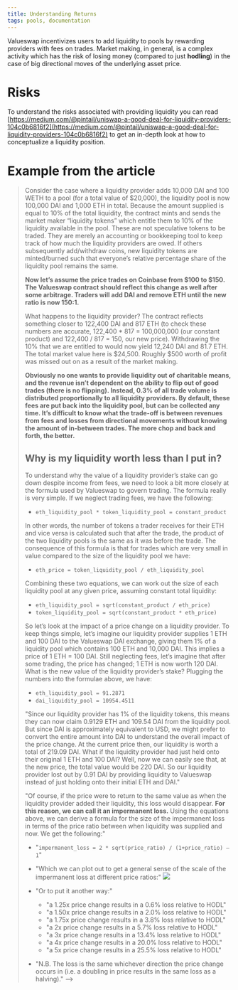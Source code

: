 ```yaml
---
title: Understanding Returns
tags: pools, documentation
---
```


Valueswap incentivizes users to add liquidity to pools by rewarding providers with fees on trades. Market making, in general, is a complex activity which has the risk of losing money (compared to just **hodling**) in the case of big directional moves of the underlying asset price.

# Risks

To understand the risks associated with providing liquidity you can read [https://medium.com/@pintail/uniswap-a-good-deal-for-liquidity-providers-104c0b6816f2](https://medium.com/@pintail/uniswap-a-good-deal-for-liquidity-providers-104c0b6816f2) to get an in-depth look at how to conceptualize a liquidity position.

# Example from the article

<blockquote>

Consider the case where a liquidity provider adds 10,000 DAI and 100 WETH to a pool (for a total value of \$20,000), the liquidity pool is now 100,000 DAI and 1,000 ETH in total. Because the amount supplied is equal to 10% of the total liquidity, the contract mints and sends the market maker “liquidity tokens” which entitle them to 10% of the liquidity available in the pool. These are not speculative tokens to be traded. They are merely an accounting or bookkeeping tool to keep track of how much the liquidity providers are owed. If others subsequently add/withdraw coins, new liquidity tokens are minted/burned such that everyone’s relative percentage share of the liquidity pool remains the same.

**Now let’s assume the price trades on Coinbase from $100 to $150. The Valueswap contract should reflect this change as well after some arbitrage. Traders will add DAI and remove ETH until the new ratio is now 150:1.**

What happens to the liquidity provider? The contract reflects something closer to 122,400 DAI and 817 ETH (to check these numbers are accurate, 122,400 \* 817 = 100,000,000 (our constant product) and 122,400 / 817 = 150, our new price). Withdrawing the 10% that we are entitled to would now yield 12,240 DAI and 81.7 ETH. The total market value here is $24,500. Roughly $500 worth of profit was missed out on as a result of the market making.

**Obviously no one wants to provide liquidity out of charitable means, and the revenue isn’t dependent on the ability to flip out of good trades (there is no flipping). Instead, 0.3% of all trade volume is distributed proportionally to all liquidity providers. By default, these fees are put back into the liquidity pool, but can be collected any time. It’s difficult to know what the trade-off is between revenues from fees and losses from directional movements without knowing the amount of in-between trades. The more chop and back and forth, the better.**

## Why is my liquidity worth less than I put in?

To understand why the value of a liquidity provider’s stake can go down despite income from fees, we need to look a bit more closely at the formula used by Valueswap to govern trading. The formula really is very simple. If we neglect trading fees, we have the following:

- `eth_liquidity_pool * token_liquidity_pool = constant_product`

In other words, the number of tokens a trader receives for their ETH and vice versa is calculated such that after the trade, the product of the two liquidity pools is the same as it was before the trade. The consequence of this formula is that for trades which are very small in value compared to the size of the liquidity pool we have:

- `eth_price = token_liquidity_pool / eth_liquidity_pool`

Combining these two equations, we can work out the size of each liquidity pool at any given price, assuming constant total liquidity:

- `eth_liquidity_pool = sqrt(constant_product / eth_price)`
- `token_liquidity_pool = sqrt(constant_product * eth_price)`

So let’s look at the impact of a price change on a liquidity provider. To keep things simple, let’s imagine our liquidity provider supplies 1 ETH and 100 DAI to the Valueswap DAI exchange, giving them 1% of a liquidity pool which contains 100 ETH and 10,000 DAI. This implies a price of 1 ETH = 100 DAI. Still neglecting fees, let’s imagine that after some trading, the price has changed; 1 ETH is now worth 120 DAI. What is the new value of the liquidity provider’s stake? Plugging the numbers into the formulae above, we have:

- `eth_liquidity_pool = 91.2871`
- `dai_liquidity_pool = 10954.4511`

"Since our liquidity provider has 1% of the liquidity tokens, this means they can now claim 0.9129 ETH and 109.54 DAI from the liquidity pool. But since DAI is approximately equivalent to USD, we might prefer to convert the entire amount into DAI to understand the overall impact of the price change. At the current price then, our liquidity is worth a total of 219.09 DAI. What if the liquidity provider had just held onto their original 1 ETH and 100 DAI? Well, now we can easily see that, at the new price, the total value would be 220 DAI. So our liquidity provider lost out by 0.91 DAI by providing liquidity to Valueswap instead of just holding onto their initial ETH and DAI."

"Of course, if the price were to return to the same value as when the liquidity provider added their liquidity, this loss would disappear. **For this reason, we can call it an **impermanent loss**.** Using the equations above, we can derive a formula for the size of the impermanent loss in terms of the price ratio between when liquidity was supplied and now. We get the following:"

- "`impermanent_loss = 2 * sqrt(price_ratio) / (1+price_ratio) — 1`"

- "Which we can plot out to get a general sense of the scale of the impermanent loss at different price ratios:"
  ![](https://firebasestorage.googleapis.com/v0/b/firescript-577a2.appspot.com/o/imgs%2Fapp%2Fdnazarov%2FOscQ_nmzbA.png?alt=media&token=4dff866e-a740-4121-9da4-9c9105baa404)

- "Or to put it another way:"

  - "a 1.25x price change results in a 0.6% loss relative to HODL"
  - "a 1.50x price change results in a 2.0% loss relative to HODL"
  - "a 1.75x price change results in a 3.8% loss relative to HODL"
  - "a 2x price change results in a 5.7% loss relative to HODL"
  - "a 3x price change results in a 13.4% loss relative to HODL"
  - "a 4x price change results in a 20.0% loss relative to HODL"
  - "a 5x price change results in a 25.5% loss relative to HODL"

- "N.B. The loss is the same whichever direction the price change occurs in (i.e. a doubling in price results in the same loss as a halving)." -->

</blockquote>
